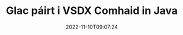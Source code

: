---
############################# Static ############################
layout: "auto-gen-merger"
date: 2022-11-10T09:07:24
draft: false
otherformats: dot dotm dotx epub html mht mhtml odp ods odt one otp ott pdf pps ppsx

############################# Head ############################
head_title: "Glac páirt i VSDX Comhaid trí Java & J2SE Documents Merger API"
head_description: "Glac le comhaid VSDX iolracha i Java ag baint úsáide as API cumasc doiciméad leis na sonraí, an stíl agus an fhormáidiú go léir mar bhundoiciméid."

############################# Header ############################
title: "Glac páirt i VSDX Comhaid in Java"
description: "Ceangail VSDX le cúpla líne de chód Java."
bg_image: "https://cms.admin.containerize.com/templates/aspose/App_Themes/V3/images/bg/header1.png"
bg_overlay: false
button:
    enable: true
    icon: "fas fa-arrow-down"
    label: "Íoslódáil Triail Saor in Aisce"
    link: "https://downloads.groupdocs.com/merger/java"

############################# SubMenu ############################
submenu:
    enable: true

    left:
        img_alt: "GroupDocs.Merger for Java"
        image: "https://cms.admin.containerize.com/templates/groupdocs/images/product-logos/90x90-noborder/groupdocs-merger-java.png"
        product: "GroupDocs.Merger"
        platform: "Java"

    middle:
        button:

            # button loop
            - link: "https://apireference.groupdocs.com/merger/java"
              text: "Tagairt API"

            # button loop
            - link: "https://github.com/groupdocs-merger"
              text: "Samplaí de Chóid"

            # button loop
            - link: "https://products.groupdocs.app/merger/family"
              text: "Taispeántas beo"

            # button loop
            - link: "https://purchase.groupdocs.com/pricing/merger/java"
              text: "Praghsáil"

    right:
        link_download: "https://downloads.groupdocs.com/merger"
        link_learn: "https://docs.groupdocs.com/merger/java"
        link_buy: "https://purchase.groupdocs.com"

############################# About ############################
about:
    enable: true
    title: "Maidir le GroupDocs.Merger for Java API"
    content: |
        Soláthraíonn [GroupDocs.Merger for Java](/ga/merger/java/) réiteach áisiúil chun comhaid PDF, Microsoft Office (Word, Excel, PowerPoint, OneNote), OpenDocument, HTML, íomhánna agus go leor doiciméad eile isteach i gcomhad amháin laistigh d'fheidhmchláir Java. Sábhálfaidh GroupDocs.Merger go leor iarrachta duit, mar tá cead agat páirt a ghlacadh i ndoiciméid VSDX - ní gá aon bhogearraí tríú páirtí, feidhmchláir deisce nó forlíontáin a shuiteáil. Anois ní gá do chuid ama a chur amú agus comhaid a chomhcheangal de láimh! Is é misean GroupDocs an cháilíocht is fearr a sholáthar agus sreafaí oibre próiseála doiciméad a shimpliú.
        
        Is rogha cheart é GroupDocs.Merger API maidir le réitigh chorparáideacha a bhfuil gnéithe de chomhcheangal ag teastáil uathu. Tugtar tacaíocht mhaith do na APIanna seo ar gach mórchóras agus ardán oibriúcháin lena n-áirítear J2SE 7.0 (1.7), J2SE 8.0 (1.8), Java 10.

############################# Steps ############################
steps:
    enable: true
    title_left: "Glac páirt i gcomhad iolracha VSDX in Java"
    content_left: |
        Déanann [GroupDocs.Merger for Java](/ga/merger/java/) é éasca d’fhorbróirí Java dul isteach i gcomhad iolracha VSDX trí roinnt céimeanna éasca a chur i bhfeidhm.
        
        * Cruthaigh sampla de **Merger** agus pas a fháil ar chonair an bhundoiciméid mar pharaiméadar cruthaitheoir.
        * Glaoigh ar **Join** den rang **Merger** agus pasáil conair an dara doiciméad foinse.
        * Glaoigh ar **Save** de rang **Merger** chun an doiciméad cumaiscthe a shábháil.

    title_right: "Riachtanais Chórais"
    content_right: |
        GroupDocs.Merger for Java Tacaítear le API ar gach mór-ardán agus córas oibriúcháin. Sula ndéanann tú an cód thíos, déan cinnte go bhfuil na réamhriachtanais seo a leanas suiteáilte ar do chóras.

        * Córais Oibriúcháin: Microsoft Windows, Linux, MacOS
        * Timpeallachtaí Forbartha: NetBeans, IntelliJ IDEA, Eclipse
        * Creataí: J2SE 7.0 (1.7), J2SE 8.0 (1.8), Java 10
        * Íoslódáil an leagan is déanaí de GroupDocs.Merger for Java ó [Maven](https://repository.groupdocs.com/webapp/#/artifacts/browse/tree/General/repo/com/groupdocs/groupdocs-merger)
         
    code: |
     {{% merger/additional-styles %}}
     {{< merger/code-merger title="Conas páirt a ghlacadh i gcomhaid VSDX trí úsáid a bhaint as Java cód samplach">}}

        ```java    
        // Glac páirt i gcomhaid VSDX le GroupDocs.Merger le haghaidh Java API
        // Cuir Cumasc leis an doiciméad ionchuir VSDX
        Merger merger = new Merger("input_1.vsdx");

        // Glaoigh ar mhodh comhcheangail shampla ranga Cumaisc agus pas a fháil ar chonair an dara doiciméad foinse
        merger.join("input_2.vsdx");
    
        // Glaoigh ar an modh sábháil ar shampla rang Cumaisc chun doiciméad cumaisc a shábháil
        merger.save("merged-file.vsdx"); 
        ```
     {{< /merger/code-merger >}}

############################# Demos ############################
demos:
    enable: true
    title: "Taispeántais Beo - Aip Ar Líne chun Doiciméid a Chomhcheangal"
    content: |
       Glac páirt i níos mó ná comhad VSDX amháin faoi láthair trí chuairt a thabhairt ar [GroupDocs.Merger Live Demos](https://products.groupdocs.app/merger/vsdx).
       Tá na buntáistí seo a leanas ag an taispeántas beo.
        
############################# About Formats ############################
about_formats:
    enable: true

############################# More Formats ############################
more_formats:
    enable: true
    title: "Ceangal le Formáidí Doiciméad Eile"
    content: |
        API cumasc doiciméad Java le haghaidh formáidí comhaid agus íomhánna. Cuir le chéile cuid de na formáidí doiciméad coitianta mar a luaitear thíos.

############################# Back to top ###############################
back_to_top:
    enable: true
---